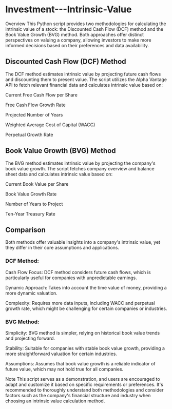 # Investment---Intrinsic-Value

Overview
This Python script provides two methodologies for calculating the intrinsic value of a stock: the Discounted Cash Flow (DCF) method and the Book Value Growth (BVG) method. Both approaches offer distinct perspectives on valuing a company, allowing investors to make more informed decisions based on their preferences and data availability.


## Discounted Cash Flow (DCF) Method

The DCF method estimates intrinsic value by projecting future cash flows and discounting them to present value. The script utilizes the Alpha Vantage API to fetch relevant financial data and calculates intrinsic value based on:

Current Free Cash Flow per Share

Free Cash Flow Growth Rate

Projected Number of Years

Weighted Average Cost of Capital (WACC)

Perpetual Growth Rate



## Book Value Growth (BVG) Method

The BVG method estimates intrinsic value by projecting the company's book value growth. The script fetches company overview and balance sheet data and calculates intrinsic value based on:

Current Book Value per Share

Book Value Growth Rate

Number of Years to Project

Ten-Year Treasury Rate

## Comparison
Both methods offer valuable insights into a company's intrinsic value, yet they differ in their core assumptions and applications.


### DCF Method:

Cash Flow Focus: DCF method considers future cash flows, which is particularly useful for companies with unpredictable earnings.

Dynamic Approach: Takes into account the time value of money, providing a more dynamic valuation.

Complexity: Requires more data inputs, including WACC and perpetual growth rate, which might be challenging for certain companies or industries.

### BVG Method:

Simplicity: BVG method is simpler, relying on historical book value trends and projecting forward.

Stability: Suitable for companies with stable book value growth, providing a more straightforward valuation for certain industries.

Assumptions: Assumes that book value growth is a reliable indicator of future value, which may not hold true for all companies.

Note
This script serves as a demonstration, and users are encouraged to adapt and customize it based on specific requirements or preferences. It's recommended to thoroughly understand both methodologies and consider factors such as the company's financial structure and industry when choosing an intrinsic value calculation method.
